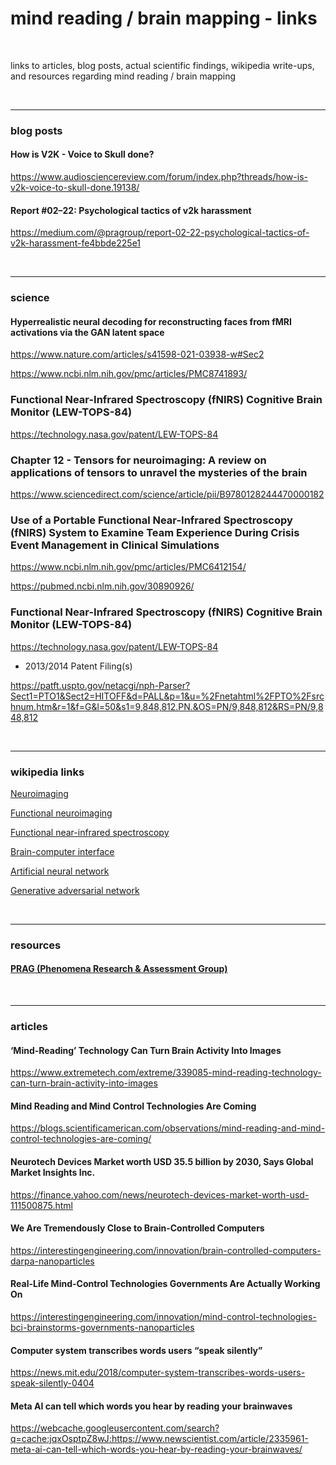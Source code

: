 # mind reading / brain mapping - links

<br />

links to articles, blog posts, actual scientific findings, wikipedia write-ups, and resources regarding mind reading / brain mapping

<br />

----

### blog posts 

#### How is V2K - Voice to Skull done?

https://www.audiosciencereview.com/forum/index.php?threads/how-is-v2k-voice-to-skull-done.19138/

#### Report #02–22: Psychological tactics of v2k harassment

https://medium.com/@pragroup/report-02-22-psychological-tactics-of-v2k-harassment-fe4bbde225e1

<br />

----

### science

#### Hyperrealistic neural decoding for reconstructing faces from fMRI activations via the GAN latent space 

https://www.nature.com/articles/s41598-021-03938-w#Sec2

https://www.ncbi.nlm.nih.gov/pmc/articles/PMC8741893/

### Functional Near-Infrared Spectroscopy (fNIRS) Cognitive Brain Monitor (LEW-TOPS-84)

https://technology.nasa.gov/patent/LEW-TOPS-84

### Chapter 12 - Tensors for neuroimaging: A review on applications of tensors to unravel the mysteries of the brain

https://www.sciencedirect.com/science/article/pii/B9780128244470000182

### Use of a Portable Functional Near-Infrared Spectroscopy (fNIRS) System to Examine Team Experience During Crisis Event Management in Clinical Simulations

https://www.ncbi.nlm.nih.gov/pmc/articles/PMC6412154/

https://pubmed.ncbi.nlm.nih.gov/30890926/


### Functional Near-Infrared Spectroscopy (fNIRS) Cognitive Brain Monitor (LEW-TOPS-84)

https://technology.nasa.gov/patent/LEW-TOPS-84

- 2013/2014 Patent Filing(s)

https://patft.uspto.gov/netacgi/nph-Parser?Sect1=PTO1&Sect2=HITOFF&d=PALL&p=1&u=%2Fnetahtml%2FPTO%2Fsrchnum.htm&r=1&f=G&l=50&s1=9,848,812.PN.&OS=PN/9,848,812&RS=PN/9,848,812

<br />

----

### wikipedia links

[Neuroimaging](https://en.wikipedia.org/wiki/Neuroimaging)

[Functional neuroimaging](https://en.wikipedia.org/wiki/Functional_neuroimaging)

[Functional near-infrared spectroscopy](https://en.wikipedia.org/wiki/Functional_near-infrared_spectroscopy)

[Brain-computer interface](https://en.wikipedia.org/wiki/Brain%E2%80%93computer_interface)

[Artificial neural network](https://en.wikipedia.org/wiki/Artificial_neural_network)

[Generative adversarial network](https://en.wikipedia.org/wiki/Generative_adversarial_network)

<br />

----

### resources 

#### [PRAG (Phenomena Research & Assessment Group)](https://medium.com/@pragroup)


<br />

----

### articles 

#### ‘Mind-Reading’ Technology Can Turn Brain Activity Into Images

https://www.extremetech.com/extreme/339085-mind-reading-technology-can-turn-brain-activity-into-images

#### Mind Reading and Mind Control Technologies Are Coming

https://blogs.scientificamerican.com/observations/mind-reading-and-mind-control-technologies-are-coming/

#### Neurotech Devices Market worth USD 35.5 billion by 2030, Says Global Market Insights Inc.

https://finance.yahoo.com/news/neurotech-devices-market-worth-usd-111500875.html

#### We Are Tremendously Close to Brain-Controlled Computers

https://interestingengineering.com/innovation/brain-controlled-computers-darpa-nanoparticles

#### Real-Life Mind-Control Technologies Governments Are Actually Working On

https://interestingengineering.com/innovation/mind-control-technologies-bci-brainstorms-governments-nanoparticles

#### Computer system transcribes words users “speak silently”

https://news.mit.edu/2018/computer-system-transcribes-words-users-speak-silently-0404

#### Meta AI can tell which words you hear by reading your brainwaves 

https://webcache.googleusercontent.com/search?q=cache:jqxOsptpZ8wJ:https://www.newscientist.com/article/2335961-meta-ai-can-tell-which-words-you-hear-by-reading-your-brainwaves/

<br />



